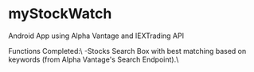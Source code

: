 # myStockWatch
Android App using Alpha Vantage and IEXTrading API

Functions Completed:\\
    -Stocks Search Box with best matching based on keywords (from Alpha Vantage's Search Endpoint).\\
